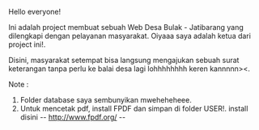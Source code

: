Hello everyone!

Ini adalah project membuat sebuah Web Desa Bulak - Jatibarang yang dilengkapi dengan pelayanan masyarakat. Oiyaaa saya adalah ketua dari project ini!.

Disini, masyarakat setempat bisa langsung mengajukan sebuah surat keterangan tanpa perlu ke balai desa lagi lohhhhhhhh keren kannnnn><.

Note : 
1. Folder database saya sembunyikan mweheheheee.
2. Untuk mencetak pdf, install FPDF dan simpan di folder USER!. 
install disini -- http://www.fpdf.org/ --